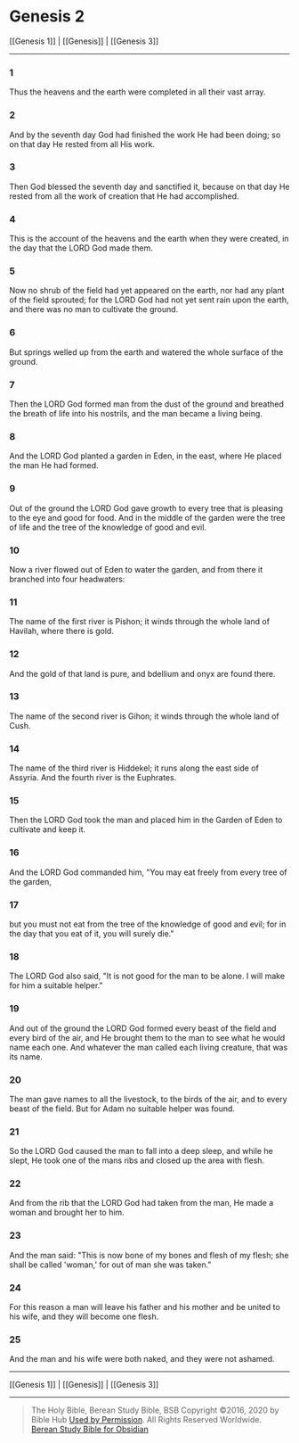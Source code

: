 # Genesis 2

[[Genesis 1]] | [[Genesis]] | [[Genesis 3]]

---

### 1
Thus the heavens and the earth were completed in all their vast array.

### 2
And by the seventh day God had finished the work He had been doing; so on that day He rested from all His work.

### 3
Then God blessed the seventh day and sanctified it, because on that day He rested from all the work of creation that He had accomplished.

### 4
This is the account of the heavens and the earth when they were created, in the day that the LORD God made them.

### 5
Now no shrub of the field had yet appeared on the earth, nor had any plant of the field sprouted; for the LORD God had not yet sent rain upon the earth, and there was no man to cultivate the ground.

### 6
But springs welled up from the earth and watered the whole surface of the ground.

### 7
Then the LORD God formed man from the dust of the ground and breathed the breath of life into his nostrils, and the man became a living being.

### 8
And the LORD God planted a garden in Eden, in the east, where He placed the man He had formed.

### 9
Out of the ground the LORD God gave growth to every tree that is pleasing to the eye and good for food. And in the middle of the garden were the tree of life and the tree of the knowledge of good and evil.

### 10
Now a river flowed out of Eden to water the garden, and from there it branched into four headwaters:

### 11
The name of the first river is Pishon; it winds through the whole land of Havilah, where there is gold.

### 12
And the gold of that land is pure, and bdellium and onyx are found there.

### 13
The name of the second river is Gihon; it winds through the whole land of Cush.

### 14
The name of the third river is Hiddekel; it runs along the east side of Assyria. And the fourth river is the Euphrates.

### 15
Then the LORD God took the man and placed him in the Garden of Eden to cultivate and keep it.

### 16
And the LORD God commanded him, "You may eat freely from every tree of the garden,

### 17
but you must not eat from the tree of the knowledge of good and evil; for in the day that you eat of it, you will surely die."

### 18
The LORD God also said, "It is not good for the man to be alone. I will make for him a suitable helper."

### 19
And out of the ground the LORD God formed every beast of the field and every bird of the air, and He brought them to the man to see what he would name each one. And whatever the man called each living creature, that was its name.

### 20
The man gave names to all the livestock, to the birds of the air, and to every beast of the field. But for Adam no suitable helper was found.

### 21
So the LORD God caused the man to fall into a deep sleep, and while he slept, He took one of the mans ribs and closed up the area with flesh.

### 22
And from the rib that the LORD God had taken from the man, He made a woman and brought her to him.

### 23
And the man said: "This is now bone of my bones and flesh of my flesh; she shall be called 'woman,' for out of man she was taken."

### 24
For this reason a man will leave his father and his mother and be united to his wife, and they will become one flesh.

### 25
And the man and his wife were both naked, and they were not ashamed.

---

[[Genesis 1]] | [[Genesis]] | [[Genesis 3]]

---

> The Holy Bible, Berean Study Bible, BSB
> Copyright &copy;2016, 2020 by Bible Hub
> [Used by Permission](https://berean.bible/terms.htm). All Rights Reserved Worldwide.
> [Berean Study Bible for Obsidian](https://github.com/gapmiss/berean-study-bible-for-obsidian)</small>

